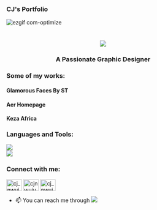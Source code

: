 ### CJ's Portfolio
![ezgif com-optimize](https://github.com/cj-nwuju/cj-nwuju/assets/138463782/b28aeb8f-bbf3-4208-9adb-5c6f437396d1)

<h1 align="center">
  <img src="https://readme-typing-svg.herokuapp.com/?font=monospace&size=35&center=true&vCenter=true&width=500&height=70&duration=4000&lines=Hi+There!;+I'm+CJ+Nwuju!;"/>
</h1>

<h3 align="center">A Passionate Graphic Designer</h3>

<h3 align="left">Some of my works:</h3>
<h4 align="left">Glamorous Faces By ST</h4>
<h4 align="left">Aer Homepage</h4>
<h4 align="left">Keza Africa</h4>

<h3 align="left">Languages and Tools:</h3>
<div align="left">
  <a href="https://skillicons.dev">
    <img src="https://skillicons.dev/icons?i=nodejs,github,python,javascript,express,sqlite,git"/><br/>
    <img src="https://skillicons.dev/icons?i=mysql,flask,html,css,vscode,figma,xd,photoshop,illustrator"/>
  </a>
</div>


<h3>Connect with me:</h3>
<p>
<a href="https://twitter.com/cj_nwuju" target="blank"><img align="center" src="https://raw.githubusercontent.com/rahuldkjain/github-profile-readme-generator/master/src/images/icons/Social/twitter.svg" alt="cj_nwuju" height="30" width="40" /></a>
<a href="https://linkedin.com/in/cjnwuju" target="blank"><img align="center" src="https://raw.githubusercontent.com/rahuldkjain/github-profile-readme-generator/master/src/images/icons/Social/linked-in-alt.svg" alt="cjnwuju" height="30" width="40" /></a>
<a href="https://instagram.com/cj_nwuju" target="blank"><img align="center" src="https://raw.githubusercontent.com/rahuldkjain/github-profile-readme-generator/master/src/images/icons/Social/instagram.svg" alt="cj_nwuju" height="30" width="40" /></a>
</p>

- 📫 You can reach me through <a href="mailto:cjnwuju155@gmail.com" align="down"><img src="https://img.shields.io/badge/Gmail-112?style=for-the-badge&logo=gmail&logoColor=red" target="_blank"/></a>
